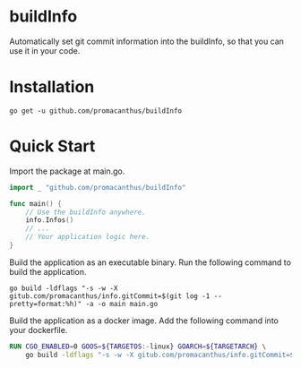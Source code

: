 # buildInfo

Automatically set git commit information into the buildInfo, so that you can use it in your code.

# Installation

`go get -u github.com/promacanthus/buildInfo`

# Quick Start

Import the package at main.go.

```go
import _ "github.com/promacanthus/buildInfo"

func main() {
    // Use the buildInfo anywhere.
    info.Infos()
    // ...
    // Your application logic here.
}
```
Build the application as an executable binary. Run the following command to build the application.

```shell
go build -ldflags "-s -w -X gitub.com/promacanthus/info.gitCommit=$(git log -1 --pretty=format:%h)" -a -o main main.go
```

Build the application as a docker image. Add the following command into your dockerfile.

```Dockerfile
RUN CGO_ENABLED=0 GOOS=${TARGETOS:-linux} GOARCH=${TARGETARCH} \
    go build -ldflags "-s -w -X gitub.com/promacanthus/info.gitCommit=$(git log -1 --pretty=format:%h)" -a -o main main.go
```